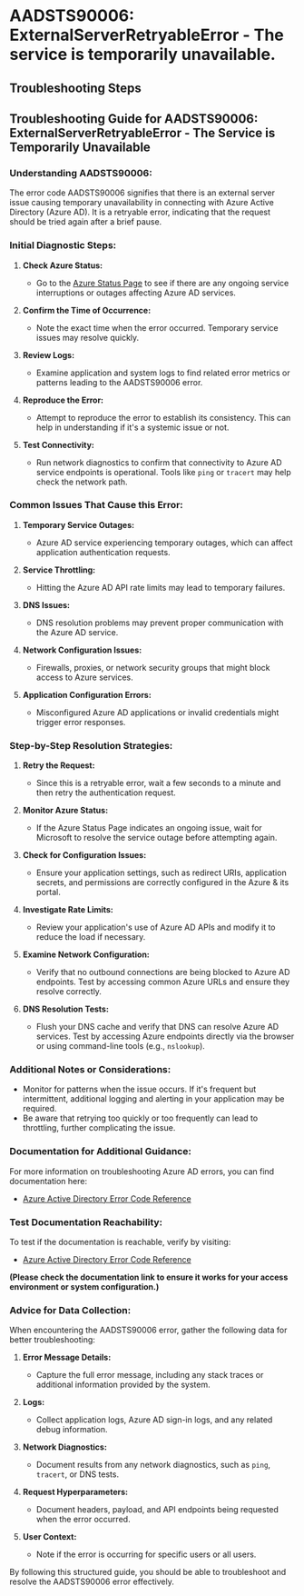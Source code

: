 
# AADSTS90006: ExternalServerRetryableError - The service is temporarily unavailable.


## Troubleshooting Steps
## Troubleshooting Guide for AADSTS90006: ExternalServerRetryableError - The Service is Temporarily Unavailable

### Understanding AADSTS90006:

The error code AADSTS90006 signifies that there is an external server issue causing temporary unavailability in connecting with Azure Active Directory (Azure AD). It is a retryable error, indicating that the request should be tried again after a brief pause.

### Initial Diagnostic Steps:

1. **Check Azure Status:**
   - Go to the [Azure Status Page](https://status.azure.com) to see if there are any ongoing service interruptions or outages affecting Azure AD services.

2. **Confirm the Time of Occurrence:**
   - Note the exact time when the error occurred. Temporary service issues may resolve quickly.

3. **Review Logs:**
   - Examine application and system logs to find related error metrics or patterns leading to the AADSTS90006 error.

4. **Reproduce the Error:**
   - Attempt to reproduce the error to establish its consistency. This can help in understanding if it's a systemic issue or not.

5. **Test Connectivity:**
   - Run network diagnostics to confirm that connectivity to Azure AD service endpoints is operational. Tools like `ping` or `tracert` may help check the network path.

### Common Issues That Cause this Error:

1. **Temporary Service Outages:**
   - Azure AD service experiencing temporary outages, which can affect application authentication requests.

2. **Service Throttling:**
   - Hitting the Azure AD API rate limits may lead to temporary failures.

3. **DNS Issues:**
   - DNS resolution problems may prevent proper communication with the Azure AD service.

4. **Network Configuration Issues:**
   - Firewalls, proxies, or network security groups that might block access to Azure services.

5. **Application Configuration Errors:**
   - Misconfigured Azure AD applications or invalid credentials might trigger error responses.

### Step-by-Step Resolution Strategies:

1. **Retry the Request:**
   - Since this is a retryable error, wait a few seconds to a minute and then retry the authentication request.

2. **Monitor Azure Status:**
   - If the Azure Status Page indicates an ongoing issue, wait for Microsoft to resolve the service outage before attempting again.

3. **Check for Configuration Issues:**
   - Ensure your application settings, such as redirect URIs, application secrets, and permissions are correctly configured in the Azure & its portal.

4. **Investigate Rate Limits:**
   - Review your application's use of Azure AD APIs and modify it to reduce the load if necessary.

5. **Examine Network Configuration:**
   - Verify that no outbound connections are being blocked to Azure AD endpoints. Test by accessing common Azure URLs and ensure they resolve correctly.

6. **DNS Resolution Tests:**
   - Flush your DNS cache and verify that DNS can resolve Azure AD services. Test by accessing Azure endpoints directly via the browser or using command-line tools (e.g., `nslookup`).

### Additional Notes or Considerations:

- Monitor for patterns when the issue occurs. If it's frequent but intermittent, additional logging and alerting in your application may be required.
- Be aware that retrying too quickly or too frequently can lead to throttling, further complicating the issue.

### Documentation for Additional Guidance:

For more information on troubleshooting Azure AD errors, you can find documentation here:
- [Azure Active Directory Error Code Reference](https://docs.microsoft.com/en-us/azure/active-directory/develop/reference-aad-error-codes)

### Test Documentation Reachability:

To test if the documentation is reachable, verify by visiting:
- [Azure Active Directory Error Code Reference](https://docs.microsoft.com/en-us/azure/active-directory/develop/reference-aad-error-codes)

**(Please check the documentation link to ensure it works for your access environment or system configuration.)**

### Advice for Data Collection:

When encountering the AADSTS90006 error, gather the following data for better troubleshooting:

1. **Error Message Details:**
   - Capture the full error message, including any stack traces or additional information provided by the system.

2. **Logs:**
   - Collect application logs, Azure AD sign-in logs, and any related debug information.

3. **Network Diagnostics:**
   - Document results from any network diagnostics, such as `ping`, `tracert`, or DNS tests.

4. **Request Hyperparameters:**
   - Document headers, payload, and API endpoints being requested when the error occurred.

5. **User Context:**
   - Note if the error is occurring for specific users or all users.

By following this structured guide, you should be able to troubleshoot and resolve the AADSTS90006 error effectively.